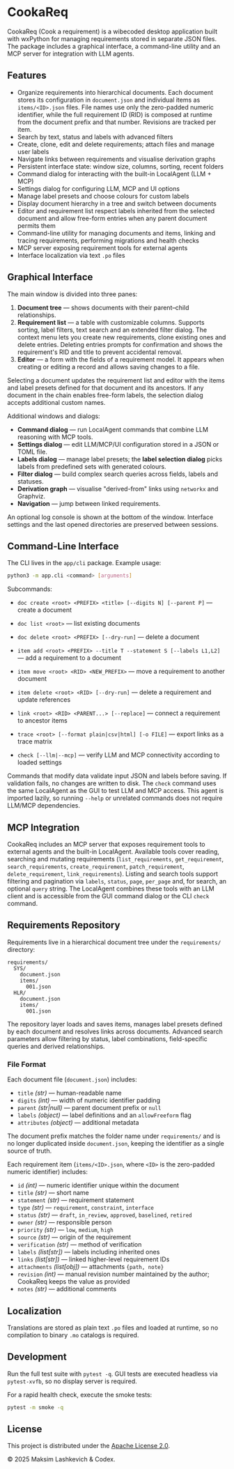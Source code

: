 # CookaReq

CookaReq (Cook a requirement) is a wibecoded desktop application built with wxPython for managing requirements stored in separate JSON files. The package includes a graphical interface, a command-line utility and an MCP server for integration with LLM agents.

## Features

- Organize requirements into hierarchical documents. Each document stores
  its configuration in `document.json` and individual items as
  `items/<ID>.json` files. File names use only the zero-padded numeric
  identifier, while the full requirement ID (RID) is composed at runtime
  from the document prefix and that number. Revisions are tracked per item.
- Search by text, status and labels with advanced filters
- Create, clone, edit and delete requirements; attach files and manage user labels
- Navigate links between requirements and visualise derivation graphs
- Persistent interface state: window size, columns, sorting, recent folders
- Command dialog for interacting with the built-in LocalAgent (LLM + MCP)
- Settings dialog for configuring LLM, MCP and UI options
- Manage label presets and choose colours for custom labels
- Display document hierarchy in a tree and switch between documents
 - Editor and requirement list respect labels inherited from the selected document and
   allow free-form entries when any parent document permits them
 - Command-line utility for managing documents and items, linking and tracing requirements, performing migrations and health checks
- MCP server exposing requirement tools for external agents
- Interface localization via text `.po` files

## Graphical Interface

The main window is divided into three panes:

1. **Document tree** — shows documents with their parent–child relationships.
2. **Requirement list** — a table with customizable columns. Supports sorting, label filters, text search and an extended filter dialog. The context menu lets you create new requirements, clone existing ones and delete entries. Deleting entries prompts for confirmation and shows the requirement's RID and title to prevent accidental removal.
3. **Editor** — a form with the fields of a requirement model. It appears when creating or editing a record and allows saving changes to a file.

Selecting a document updates the requirement list and editor with the items and label presets defined for that document and its ancestors. If any document in the chain enables free-form labels, the selection dialog accepts additional custom names.

Additional windows and dialogs:

- **Command dialog** — run LocalAgent commands that combine LLM reasoning with MCP tools.
- **Settings dialog** — edit LLM/MCP/UI configuration stored in a JSON or TOML file.
- **Labels dialog** — manage label presets; the **label selection dialog** picks labels from predefined sets with generated colours.
- **Filter dialog** — build complex search queries across fields, labels and statuses.
- **Derivation graph** — visualise "derived-from" links using `networkx` and Graphviz.
- **Navigation** — jump between linked requirements.

An optional log console is shown at the bottom of the window. Interface settings and the last opened directories are preserved between sessions.

## Command-Line Interface

The CLI lives in the `app/cli` package. Example usage:

```bash
python3 -m app.cli <command> [arguments]
```

Subcommands:

- `doc create <root> <PREFIX> <title> [--digits N] [--parent P]` — create a document
- `doc list <root>` — list existing documents
- `doc delete <root> <PREFIX> [--dry-run]` — delete a document

- `item add <root> <PREFIX> --title T --statement S [--labels L1,L2]` — add a requirement to a document
- `item move <root> <RID> <NEW_PREFIX>` — move a requirement to another document
- `item delete <root> <RID> [--dry-run]` — delete a requirement and update references

- `link <root> <RID> <PARENT...> [--replace]` — connect a requirement to ancestor items
- `trace <root> [--format plain|csv|html] [-o FILE]` — export links as a trace matrix
- `check [--llm|--mcp]` — verify LLM and MCP connectivity according to loaded settings

Commands that modify data validate input JSON and labels before saving. If validation fails, no changes are written to disk. The `check` command uses the same LocalAgent as the GUI to test LLM and MCP access. This agent is imported lazily, so running `--help` or unrelated commands does not require LLM/MCP dependencies.


## MCP Integration

CookaReq includes an MCP server that exposes requirement tools to external agents and the built-in LocalAgent. Available tools cover reading, searching and mutating requirements (`list_requirements`, `get_requirement`, `search_requirements`, `create_requirement`, `patch_requirement`, `delete_requirement`, `link_requirements`). Listing and search tools support filtering and pagination via `labels`, `status`, `page`, `per_page` and, for search, an optional `query` string. The LocalAgent combines these tools with an LLM client and is accessible from the GUI command dialog or the CLI `check` command.

## Requirements Repository

Requirements live in a hierarchical document tree under the `requirements/` directory:

```
requirements/
  SYS/
    document.json
    items/
      001.json
  HLR/
    document.json
    items/
      001.json
```

The repository layer loads and saves items, manages label presets defined by each document and resolves links across documents. Advanced search parameters allow filtering by status, label combinations, field-specific queries and derived relationships.

### File Format

Each document file (`document.json`) includes:

- `title` *(str)* — human-readable name
- `digits` *(int)* — width of numeric identifier padding
- `parent` *(str|null)* — parent document prefix or `null`
- `labels` *(object)* — label definitions and an `allowFreeform` flag
- `attributes` *(object)* — additional metadata

The document prefix matches the folder name under `requirements/` and is no longer duplicated inside `document.json`, keeping the identifier as a single source of truth.

Each requirement item (`items/<ID>.json`, where `<ID>` is the zero-padded numeric identifier) includes:

- `id` *(int)* — numeric identifier unique within the document
- `title` *(str)* — short name
- `statement` *(str)* — requirement statement
- `type` *(str)* — `requirement`, `constraint`, `interface`
- `status` *(str)* — `draft`, `in_review`, `approved`, `baselined`, `retired`
- `owner` *(str)* — responsible person
- `priority` *(str)* — `low`, `medium`, `high`
- `source` *(str)* — origin of the requirement
- `verification` *(str)* — method of verification
- `labels` *(list[str])* — labels including inherited ones
- `links` *(list[str])* — linked higher-level requirement IDs
- `attachments` *(list[obj])* — attachments `{path, note}`
- `revision` *(int)* — manual revision number maintained by the author; CookaReq keeps the value as provided
- `notes` *(str)* — additional comments

## Localization

Translations are stored as plain text `.po` files and loaded at runtime, so no
compilation to binary `.mo` catalogs is required.

## Development

Run the full test suite with `pytest -q`. GUI tests are executed headless via
`pytest-xvfb`, so no display server is required.

For a rapid health check, execute the smoke tests:

```bash
pytest -m smoke -q
```

## License

This project is distributed under the [Apache License 2.0](LICENSE).

© 2025 Maksim Lashkevich & Codex.
